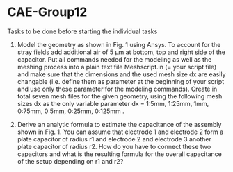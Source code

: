 # CAE-Group12
Tasks to be done before starting the individual tasks

1. Model the geometry as shown in Fig. 1 using Ansys. To account for the stray fields add
additional air of 5 µm at bottom, top and right side of the capacitor. Put all commands
needed for the modeling as well as the meshing process into a plain text file Meshscript.in
(= your script file) and make sure that the dimensions and the used mesh size dx are easily
changable (i.e. define them as parameter at the beginning of your script and use only these
parameter for the modeling commands). Create in total seven mesh files for the given geometry,
using the following mesh sizes dx as the only variable parameter
   dx = 1:5mm, 1:25mm, 1mm, 0:75mm, 0:5mm, 0:25mm, 0:125mm .
   
2. Derive an analytic formula to estimate the capacitance of the assembly shown in Fig. 1. You
can assume that electrode 1 and electrode 2 form a plate capacitor of radius r1 and electrode
2 and electrode 3 another plate capacitor of radius r2. How do you have to connect these two
capacitors and what is the resulting formula for the overall capacitance of the setup depending
on r1 and r2?
